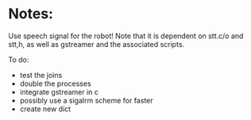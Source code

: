 Notes:
================

Use speech signal for the robot! Note that it is dependent on stt.c/o and stt,h, as well as gstreamer and the associated scripts.

To do:
- test the joins
- double the processes
- integrate gstreamer in c
- possibly use a sigalrm scheme for faster
- create new dict
